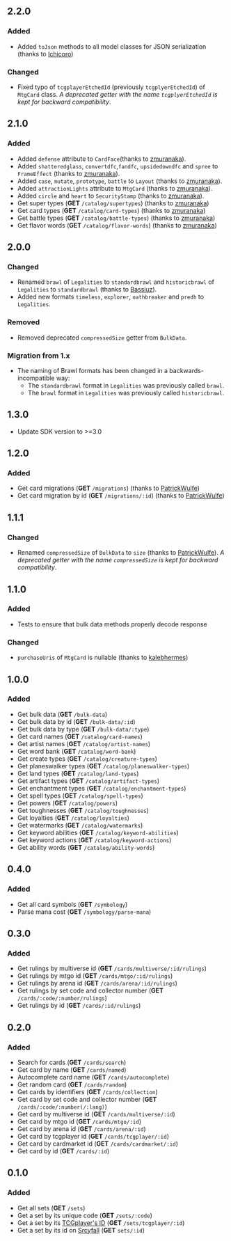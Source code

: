 ## 2.2.0

### Added

- Added `toJson` methods to all model classes for JSON serialization (thanks to [Ichicoro](https://github.com/Ichicoro))

### Changed

- Fixed typo of `tcgplayerEtchedId` (previously `tcgplyerEtchedId`) of `MtgCard` class. *A deprecated getter with the name `tcgplyerEtchedId` is kept for backward compatibility*.

## 2.1.0

### Added

- Added `defense` attribute to `CardFace`(thanks to [zmuranaka](https://github.com/zmuranaka)).
- Added `shatteredglass`, `convertdfc`,`fandfc`, `upsidedowndfc` and `spree` to `FrameEffect` (thanks to [zmuranaka](https://github.com/zmuranaka)).
- Added `case`, `mutate`, `prototype`, `battle` to `Layout` (thanks to [zmuranaka](https://github.com/zmuranaka)).
- Added `attractionLights` attribute to `MtgCard` (thanks to [zmuranaka](https://github.com/zmuranaka)).
- Added `circle` and `heart` to `SecurityStamp` (thanks to [zmuranaka](https://github.com/zmuranaka)).
- Get super types (**GET** `/catalog/supertypes`) (thanks to [zmuranaka](https://github.com/zmuranaka))
- Get card types (**GET** `/catalog/card-types`) (thanks to [zmuranaka](https://github.com/zmuranaka))
- Get battle types (**GET** `/catalog/battle-types`) (thanks to [zmuranaka](https://github.com/zmuranaka))
- Get flavor words (**GET** `/catalog/flavor-words`) (thanks to [zmuranaka](https://github.com/zmuranaka))

## 2.0.0

### Changed

- Renamed `brawl` of `Legalities` to `standardbrawl` and `historicbrawl` of `Legalities` to `standardbrawl` (thanks to [Bassiuz](https://github.com/Bassiuz)).
- Added new formats `timeless`, `explorer`, `oathbreaker` and `predh` to `Legalities`.

### Removed

- Removed deprecated `compressedSize` getter from `BulkData`.

### Migration from 1.x

- The naming of Brawl formats has been changed in a backwards-incompatible way:
  - The `standardbrawl` format in `Legalities` was previously called `brawl`.
  - The `brawl` format in `Legalities` was previously called `historicbrawl`.

## 1.3.0

- Update SDK version to >=3.0

## 1.2.0

### Added

- Get card migrations (**GET** `/migrations`) (thanks to [PatrickWulfe](https://github.com/PatrickWulfe))
- Get card migration by id (**GET** `/migrations/:id`) (thanks to [PatrickWulfe](https://github.com/PatrickWulfe))

## 1.1.1

### Changed

- Renamed `compressedSize` of `BulkData` to `size` (thanks to [PatrickWulfe](https://github.com/PatrickWulfe)). *A deprecated getter with the name `compressedSize` is kept for backward compatibility*.

## 1.1.0

### Added

- Tests to ensure that bulk data methods properly decode response

### Changed

- `purchaseUris` of `MtgCard` is nullable (thanks to [kalebhermes](https://github.com/kalebhermes))

## 1.0.0

### Added

- Get bulk data (**GET** `/bulk-data`)
- Get bulk data by id (**GET** `/bulk-data/:id`)
- Get bulk data by type (**GET** `/bulk-data/:type`)
- Get card names (**GET** `/catalog/card-names`)
- Get artist names (**GET** `/catalog/artist-names`)
- Get word bank (**GET** `/catalog/word-bank`)
- Get create types (**GET** `/catalog/creature-types`)
- Get planeswalker types (**GET** `/catalog/planeswalker-types`)
- Get land types (**GET** `/catalog/land-types`)
- Get artifact types (**GET** `/catalog/artifact-types`)
- Get enchantment types (**GET** `/catalog/enchantment-types`)
- Get spell types (**GET** `/catalog/spell-types`)
- Get powers (**GET** `/catalog/powers`)
- Get toughnesses (**GET** `/catalog/toughnesses`)
- Get loyalties (**GET** `/catalog/loyalties`)
- Get watermarks (**GET** `/catalog/watermarks`)
- Get keyword abilities (**GET** `/catalog/keyword-abilities`)
- Get keyword actions (**GET** `/catalog/keyword-actions`)
- Get ability words (**GET** `/catalog/ability-words`)

## 0.4.0

### Added

- Get all card symbols (**GET** `/symbology`)
- Parse mana cost (**GET** `/symbology/parse-mana`)

## 0.3.0

### Added

- Get rulings by multiverse id (**GET** `/cards/multiverse/:id/rulings`)
- Get rulings by mtgo id (**GET** `/cards/mtgo/:id/rulings`)
- Get rulings by arena id (**GET** `/cards/arena/:id/rulings`)
- Get rulings by set code and collector number (**GET** `/cards/:code/:number/rulings`)
- Get rulings by id (**GET** `/cards/:id/rulings`)

## 0.2.0

### Added

- Search for cards (**GET** `/cards/search`)
- Get card by name (**GET** `/cards/named`)
- Autocomplete card name (**GET** `/cards/autocomplete`)
- Get random card (**GET** `/cards/random`)
- Get cards by identifiers (**GET** `/cards/collection`)
- Get card by set code and collector number (**GET** `/cards/:code/:number(/:lang)`)
- Get card by multiverse id (**GET** `/cards/multiverse/:id`)
- Get card by mtgo id (**GET** `/cards/mtgo/:id`)
- Get card by arena id (**GET** `/cards/arena/:id`)
- Get card by tcgplayer id (**GET** `/cards/tcgplayer/:id`)
- Get card by cardmarket id (**GET** `/cards/cardmarket/:id`)
- Get card by id (**GET** `/cards/:id`)

## 0.1.0

### Added

- Get all sets (**GET** `/sets`)
- Get a set by its unique code (**GET** `/sets/:code`)
- Get a set by its [TCGplayer's ID](https://docs.tcgplayer.com/docs) (**GET** `/sets/tcgplayer/:id`)
- Get a set by its id on [Srcyfall](https://scryfall.com/) (**GET** `sets/:id`)
